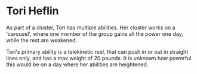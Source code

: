 # Tori Heflin
As part of a cluster, Tori has multiple abilities. Her cluster works on a 'carousel', where one member of the group gains all the power one day, while the rest are weakened.

Tori's primary ability is a telekinetic reel, that can push in or out in straight lines only, and has a max weight of 20 pounds. It is unknown how powerful this would be on a day where her abilities are heightened.
